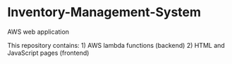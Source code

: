 # Inventory-Management-System
AWS web application

This repository contains: 1) AWS lambda functions (backend)
2) HTML and JavaScript pages (frontend)
